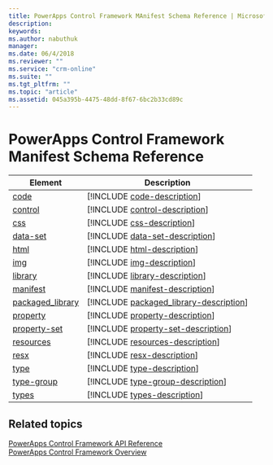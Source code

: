 ```yaml
---
title: PowerApps Control Framework MAnifest Schema Reference | Microsoft Docs
description: 
keywords:
ms.author: nabuthuk
manager: 
ms.date: 06/4/2018
ms.reviewer: ""
ms.service: "crm-online"
ms.suite: ""
ms.tgt_pltfrm: ""
ms.topic: "article"
ms.assetid: 045a395b-4475-48dd-8f67-6bc2b33cd89c
---
```

# PowerApps Control Framework Manifest Schema Reference

|Element|Description|
|----|-----------|
|[code](code.md)|[!INCLUDE [code-description](includes/code-description.md)]|
|[control](control.md)|[!INCLUDE [control-description](includes/control-description.md)]|
|[css](css.md)|[!INCLUDE [css-description](includes/css-description.md)]|
|[data-set](data-set.md)|[!INCLUDE [data-set-description](includes/data-set-description.md)]|
|[html](html.md)|[!INCLUDE [html-description](includes/html-description.md)]|
|[img](img.md)|[!INCLUDE [img-description](includes/img-description.md)]|
|[library](library.md)|[!INCLUDE [library-description](includes/library-description.md)]|
|[manifest](manifest.md)|[!INCLUDE [manifest-description](includes/manifest-description.md)]|
|[packaged_library](packaged_library.md)|[!INCLUDE [packaged_library-description](includes/packaged_library-description.md)]|
|[property](property.md)|[!INCLUDE [property-description](includes/property-description.md)]|
|[property-set](property-set.md)|[!INCLUDE [property-set-description](includes/property-set-description.md)]|
|[resources](resources.md)|[!INCLUDE [resources-description](includes/resources-description.md)]|
|[resx](resx.md)|[!INCLUDE [resx-description](includes/resx-description.md)]|
|[type](type.md)|[!INCLUDE [type-description](includes/type-description.md)]|
|[type-group](type-group.md)|[!INCLUDE [type-group-description](includes/type-group-description.md)]|
|[types](types.md)|[!INCLUDE [types-description](includes/types-description.md)]|

## Related topics

[PowerApps Control Framework API Reference](../reference/index.md)<br />
[PowerApps Control Framework Overview](../powerapps-control-framework-overview.md)
